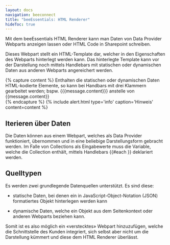 ```yaml
---
layout: docs
navigation: beeconnect
title: "beeEssentials: HTML Renderer"
hideToc: true
---
```

Mit dem beeEssentials HTML Renderer kann man Daten von Data Provider Webparts anzeigen lassen oder HTML Code in Sharepoint schreiben.

Dieses Webpart stellt ein HTML-Template dar, welcher in den Eigenschaften des Webparts hinterlegt werden kann. Das hinterlegte Template kann vor der Darstellung noch mittels Handlebars mit statischen oder dynamischen Daten aus anderen Webparts angereichert werden.

{% capture content %}
Enthalten die statischen oder dynamischen Daten HTML-kodierte Elemente, so kann bei Handbars mit drei Klammern gearbeitet werden; bspw. {{{message.content}}} anstelle von {{message.content}}  
{% endcapture %}
{% include alert.html type='info' caption='Hinweis' content=content %}

## Iterieren über Daten

Die Daten können aus einem Webpart, welches als Data Provider funktioniert, übernommen und in eine beliebige Darstellungsform gebracht werden. Im Falle von Collections als Eingabewerte muss die Variable, welche die Collection enthält, mittels Handlebars {{#each <collection variable>}} deklariert werden.

## Quelltypen
Es werden zwei grundlegende Datenquellen unterstützt. Es sind diese:

* statische Daten, bei denen ein in JavaScript-Object-Notation (JSON) formatiertes Objekt hinterlegen werden kann

* dynamische Daten, welche ein Objekt aus dem Seitenkontext oder anderen Webparts beziehen kann. 

Somit ist es also möglich ein «verstecktes» Webpart hinzuzufügen, welche die Schnittstelle des Kunden integriert, sich selbst aber nicht um die Darstellung kümmert und diese dem HTML Renderer überlässt.
